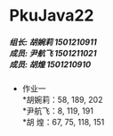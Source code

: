 # PkuJava22
##### 组长: 胡婉莉 1501210911</br>成员: 尹航飞 1501211021</br>成员: 胡煌 1501210910

* 作业一</br>
  *胡婉莉：58, 189, 202</br>
  *尹航飞：8, 119, 191</br>
  *胡  煌：67, 75, 118, 151</br>
